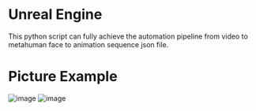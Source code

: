 # Unreal Engine
This python script can fully achieve the automation pipeline from video to metahuman face to animation sequence json file.
# Picture Example
![image](https://github.com/user-attachments/assets/bf9aa0da-4dd9-42b6-ba90-5903b09888fc)
![image](https://github.com/user-attachments/assets/83ec97c7-fdb9-418f-bcc3-7738786d7615)
